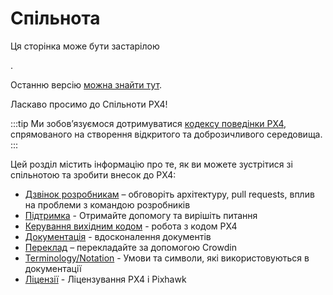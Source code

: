 # Спільнота

<div v-if="$themeConfig.px4_version != 'main'">
  <div class="custom-block danger"><p class="custom-block-title">Ця сторінка може бути застарілою</p>. <p>Останню версію <a href="https://docs.px4.io/main/en/contribute/">можна знайти тут</a>.</p>
  </div>
</div>

Ласкаво просимо до Спільноти PX4!

:::tip
Ми зобов’язуємося дотримуватися [кодексу поведінки PX4](https://github.com/PX4/PX4-Autopilot/blob/main/CODE_OF_CONDUCT.md), спрямованого на створення відкритого та доброзичливого середовища.
:::

Цей розділ містить інформацію про те, як ви можете зустрітися зі спільнотою та зробити внесок до PX4:

- [Дзвінок розробникам](../contribute/dev_call.md) – обговоріть архітектуру, pull requests, вплив на проблеми з командою розробників
- [Підтримка](../contribute/support.md) - Отримайте допомогу та вирішіть питання
- [Керування вихідним кодом](../contribute/code.md) - робота з кодом PX4
- [Документація](../contribute/docs.md) - вдосконалення документів
- [Переклад](../contribute/translation.md) – перекладайте за допомогою Crowdin
- [Terminology/Notation](../contribute/notation.md) - Умови та символи, які використовуються в документації
- [Ліцензії](../contribute/licenses.md) - Ліцензування PX4 і Pixhawk
